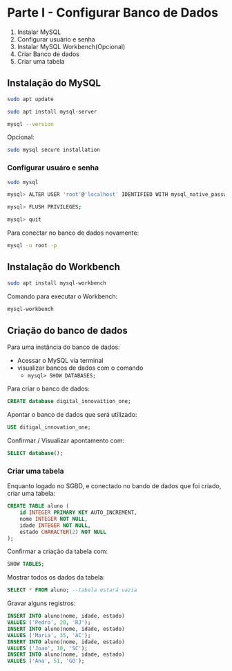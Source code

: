 # Parte I - Configurar Banco de Dados
1. Instalar MySQL
2. Configurar usuário e senha
3. Instalar MySQL Workbench(Opcional)
4. Criar Banco de dados
5. Criar uma tabela

## Instalação do MySQL
```bash
sudo apt update
```
```bash
sudo apt install mysql-server
```
```bash
mysql --version
```
Opcional:

```bash
sudo mysql secure installation
```
### Configurar usuáro e senha
```bash
sudo mysql
```
```bash
mysql> ALTER USER 'root'@'localhost' IDENTIFIED WITH mysql_native_password BY 'password';
```
```bash
mysql> FLUSH PRIVILEGES;
```
```bash
mysql> quit
```
Para conectar no banco de dados novamente:
```bash
mysql -u root -p
```
## Instalação do Workbench
```bash
sudo apt install mysql-workbench
```
Comando para executar o Workbench:
```bash
mysql-workbench
```
## Criação do banco de dados
Para uma instância do banco de dados:
* Acessar o MySQL via terminal
* visualizar bancos de dados com o comando
    + `mysql> SHOW DATABASES;`

Para criar o banco de dados:
```sql
CREATE database digital_innovaition_one;
```
Apontar o banco de dados que será utilizado:
```sql
USE ditigal_innovation_one;
```
Confirmar / Visualizar apontamento com:
```sql
SELECT database();
```
### Criar uma tabela
Enquanto logado no SGBD, e conectado no bando de dados que foi criado, criar uma tabela:
```sql
CREATE TABLE aluno (
    id INTEGER PRIMARY KEY AUTO_INCREMENT,
    nome INTEGER NOT NULL,
    idade INTEGER NOT NULL,
    estado CHARACTER(2) NOT NULL
);
```
Confirmar a criação da tabela com:
```sql
SHOW TABLES;
```
Mostrar todos os dados da tabela:
```sql
SELECT * FROM aluno; --tabela estará vazia
```
Gravar alguns registros:
```sql
INSERT INTO aluno(nome, idade, estado)
VALUES ('Pedro', 20, 'RJ');
INSERT INTO aluno(nome, idade, estado)
VALUES ('Maria', 35, 'AC');
INSERT INTO aluno(nome, idade, estado)
VALUES ('Joao', 10, 'SC');
INSERT INTO aluno(nome, idade, estado)
VALUES ('Ana', 51, 'GO');
```